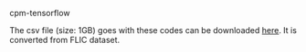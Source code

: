 cpm-tensorflow

The csv file (size: 1GB) goes with these codes can be downloaded [here](https://s3.amazonaws.com/cpm-tensorflow/FLIC_dataset.csv.zip). It is converted from FLIC dataset.
